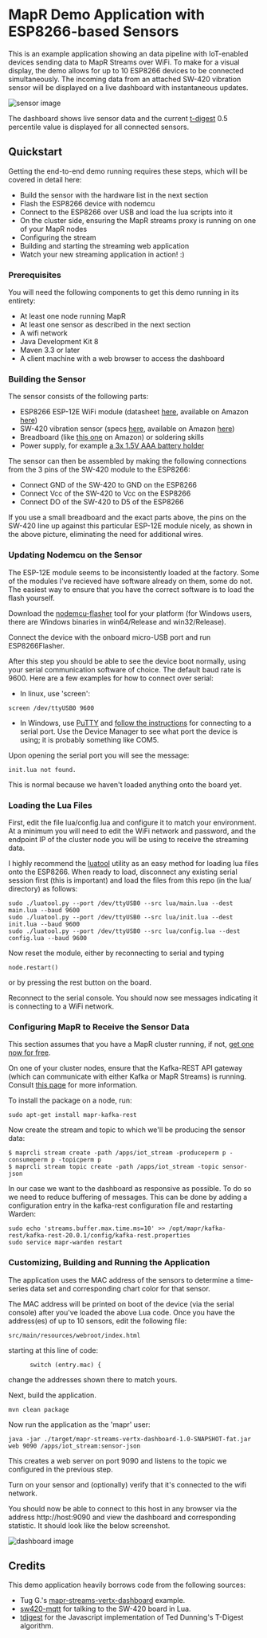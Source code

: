 
# MapR Demo Application with ESP8266-based Sensors

This is an example application showing an data pipeline with IoT-enabled
devices sending data to MapR Streams over WiFi.  To make for a visual
display, the demo allows for up to 10 ESP8266 devices to be connected
simultaneously. The incoming data from an attached SW-420 vibration
sensor will be displayed on a live dashboard with instantaneous updates.

![sensor image](https://github.com/mapr-demos/wifi-sensor-demo/blob/master/images/sensorpic.PNG "sensor")

The dashboard shows live sensor data and the current [t-digest](https://github.com/tdunning/t-digest)
0.5 percentile value is displayed for all connected sensors.

## Quickstart

Getting the end-to-end demo running requires these steps, which will be
covered in detail here:
* Build the sensor with the hardware list in the next section
* Flash the ESP8266 device with nodemcu
* Connect to the ESP8266 over USB and load the lua scripts into it
* On the cluster side, ensuring the MapR streams proxy is running on one of your MapR nodes
* Configuring the stream
* Building and starting the streaming web application
* Watch your new streaming application in action! :)

### Prerequisites

You will need the following components to get this demo running in its entirety:
* At least one node running MapR
* At least one sensor as described in the next section
* A wifi network
* Java Development Kit 8
* Maven 3.3 or later
* A client machine with a web browser to access the dashboard

### Building the Sensor

The sensor consists of the following parts:

* ESP8266 ESP-12E WiFi module (datasheet [here](https://mintbox.in/media/esp-12e.pdf), available
on Amazon [here](https://www.amazon.com/Alloet-NodeMcu-ESP8266-ESP-12E-Development/dp/B01MEGE60L))
* SW-420 vibration sensor 
(specs [here](https://www.elecrow.com/vibration-sensor-module-sw420-p-525.html),
available on Amazon [here](https://www.amazon.com/Solu-SW-420-Motion-Vibration-Arduino/dp/B00YZXB9VW))
* Breadboard (like [this one](http://a.co/3K30MEb) on Amazon) or soldering skills
* Power supply, for 
example [a 3x 1.5V AAA battery holder](https://www.amazon.com/gp/product/B01K9KYNNA)

The sensor can then be assembled by making the following connections from the 3 pins of the SW-420 module to the ESP8266:

* Connect GND of the SW-420 to GND on the ESP8266
* Connect Vcc of the SW-420 to Vcc on the ESP8266
* Connect DO of the SW-420 to D5 of the ESP8266

If you use a small breadboard and the exact parts above, the pins on the
SW-420 line up against this particular ESP-12E module nicely, as shown in the above picture, eliminating the need for additional wires.

### Updating Nodemcu on the Sensor

The ESP-12E module seems to be inconsistently loaded at the factory.  Some of the modules I've recieved have software already on them, some do not.  The easiest
way to ensure that you have the correct software is to load the flash yourself.

Download the [nodemcu-flasher](https://github.com/nodemcu/nodemcu-flasher) tool for your platform (for Windows users, there are Windows binaries in win64/Release and win32/Release).

Connect the device with the onboard micro-USB port and run ESP8266Flasher.

After this step you should be able to see the device boot normally, using your serial communication software of choice.  The default baud rate is 9600.
Here are a few examples for how to connect over serial:

* In linux, use 'screen':  

```
screen /dev/ttyUSB0 9600
```

* In Windows, use [PuTTY](http://www.putty.org/) and [follow the instructions](https://the.earth.li/~sgtatham/putty/0.68/htmldoc/Chapter3.html#using-serial) 
for connecting to a serial port.  Use the Device Manager to see what port the device is using; it is probably something like COM5.

Upon opening the serial port you will see the message:
 ```
 init.lua not found.
```
This is normal because we haven't loaded anything onto the board yet.

### Loading the Lua Files

First, edit the file lua/config.lua and configure it to match your
environment.  At a minimum you will need to edit the WiFi network and
password, and the endpoint IP of the cluster node you will be using to
receive the streaming data.

I highly recommend the [luatool](https://github.com/4refr0nt/luatool)
utility as an easy method for loading lua files onto the ESP8266.
When ready to load, disconnect any existing serial session first (this
is important) and load the files from this repo (in the lua/ directory)
as follows:

```
sudo ./luatool.py --port /dev/ttyUSB0 --src lua/main.lua --dest main.lua --baud 9600
sudo ./luatool.py --port /dev/ttyUSB0 --src lua/init.lua --dest init.lua --baud 9600
sudo ./luatool.py --port /dev/ttyUSB0 --src lua/config.lua --dest config.lua --baud 9600
```

Now reset the module, either by reconnecting to serial and typing
```
node.restart()
```
or by pressing the rest button on the board. 

Reconnect to the serial console.  You should now see messages indicating it is connecting to a WiFi network.

### Configuring MapR to Receive the Sensor Data

This section assumes that you have a MapR cluster running, if not, [get one now for free](http://mapr.com/download).

On one of your cluster nodes, ensure that the Kafka-REST API gateway
(which can communicate with either Kafka or MapR Streams) is running.
Consult [this page](http://maprdocs.mapr.com/home/Kafka/kafkaREST.html) for more information.

To install the package on a node, run:

```
sudo apt-get install mapr-kafka-rest
```

Now create the stream and topic to which we'll be producing the sensor data:

```
$ maprcli stream create -path /apps/iot_stream -produceperm p -consumeperm p -topicperm p
$ maprcli stream topic create -path /apps/iot_stream -topic sensor-json
```

In our case we want to the dashboard as responsive as possible.  To do so we need to reduce buffering of messages.  This can be done
by adding a configuration entry in the kafka-rest configuration file and restarting Warden:

```
sudo echo 'streams.buffer.max.time.ms=10' >> /opt/mapr/kafka-rest/kafka-rest-20.0.1/config/kafka-rest.properties
sudo service mapr-warden restart
```

### Customizing, Building and Running the Application

The application uses the MAC address of the sensors to determine a time-series data set
and corresponding chart color for that sensor.

The MAC address will be printed on boot of the device (via the serial console) after you've
loaded the above Lua code.  Once you have the address(es) of up to 10 sensors, edit the following file:

```
src/main/resources/webroot/index.html
```

starting at this line of code:

```
      switch (entry.mac) {
```

change the addresses shown there to match yours.

Next, build the application.

```
mvn clean package
```

Now run the application as the 'mapr' user:

```
java -jar ./target/mapr-streams-vertx-dashboard-1.0-SNAPSHOT-fat.jar web 9090 /apps/iot_stream:sensor-json
```

This creates a web server on port 9090 and listens to the topic we configured in the previous step.

Turn on your sensor and (optionally) verify that it's connected to the wifi network.

You should now be able to connect to this host in any browser via the address http://host:9090 and view the 
dashboard and corresponding statistic.  It should look like the below screenshot.

![dashboard image](https://github.com/mapr-demos/wifi-sensor-demo/blob/master/images/dashboard.PNG "dashboard")

## Credits

This demo application heavily borrows code from the following sources:
* Tug G.'s 
[mapr-streams-vertx-dashboard](https://github.com/namato/mapr-streams-vertx-dashboard) example.
* [sw420-mqtt](https://github.com/Wifsimster/sw420-mqtt) for talking to the SW-420 board in Lua.
* [tdigest](https://github.com/welch/tdigest) for the Javascript implementation of Ted Dunning's T-Digest algorithm.

